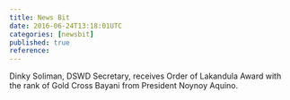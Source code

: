 ```yaml
---
title: News Bit
date: 2016-06-24T13:18:01UTC
categories: [newsbit]
published: true
reference: 
---
```


Dinky Soliman, DSWD Secretary, receives Order of Lakandula Award with the rank of Gold Cross Bayani from President Noynoy Aquino.
